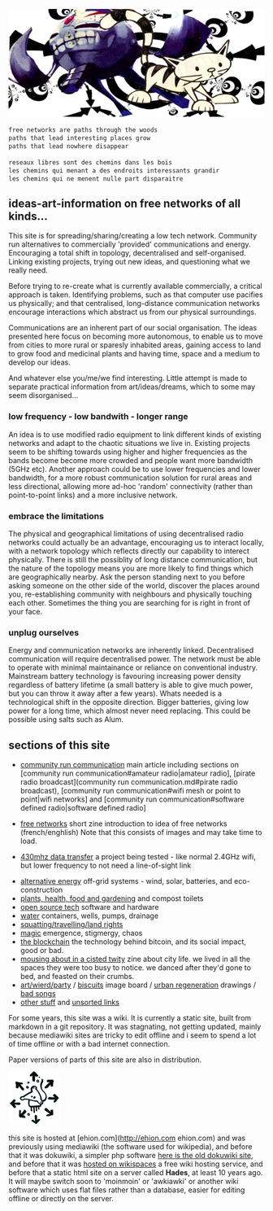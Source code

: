 
![spacecat](img/spacecat.png)

    free networks are paths through the woods 
    paths that lead interesting places grow 
    paths that lead nowhere disappear

    reseaux libres sont des chemins dans les bois 
    les chemins qui menant a des endroits interessants grandir 
    les chemins qui ne menent nulle part disparaitre  


## ideas-art-information on free networks of all kinds...

This site is for spreading/sharing/creating a low tech network.  Community run alternatives to commercially 'provided' communications and energy.  Encouraging a total shift in topology, decentralised and self-organised.   Linking existing projects, trying out new ideas, and questioning what we really need. 

Before trying to re-create what is currently available commercially, a critical approach is taken.  Identifying problems, such as that computer use pacifies us physically; and that centralised, long-distance communication networks encourage interactions which abstract us from our physical surroundings.

Communications are an inherent part of our social organisation.  The ideas presented here focus on becoming more autonomous, to enable us to move from cities to more rural or sparesly inhabited areas, gaining access to land to grow food and medicinal plants and having time, space and a medium to develop our ideas.

And whatever else you/me/we find interesting.  Little attempt is made to separate practical information from  art/ideas/dreams, which to some may seem disorganised...   

### low frequency - low bandwith - longer range 

An idea is to use modified radio equipment to link different kinds of existing networks and adapt to the chaotic situations we live in.  Existing projects seem to be shifting towards using higher and higher frequencies as the bands become become more crowded and people want more bandwidth (5GHz etc).  Another approach could be to use lower frequencies and lower bandwidth, for a more robust communication solution for rural areas and less directional, allowing more ad-hoc 'random' connectivity (rather than point-to-point links) and a more inclusive network.    

### embrace the limitations

The physical and geographical limitations of using decentralised radio networks could actually be an advantage, encouraging us to interact locally, with a network topology which reflects directly our capability to interect physically.  There is still the possiblity of long distance communication, but the nature of the topology means you are more likely to find things which are geographically nearby.  Ask the person standing next to you before asking someone on the other side of the world, discover the places around you, re-establishing community with neighbours and physically touching each other.  Sometimes the thing you are searching for is right in front of your face.

### unplug ourselves

Energy and communication networks are inherently linked.  Decentralised communication will require decentralised power.  The network must be able to operate with minimal maintainance or reliance on conventional industry.  Mainstream battery technology is favouring increasing power density regardless of battery lifetime (a small battery is able to give much power, but you can throw it away after a few years).  Whats needed is a technological shift in the opposite direction.  Bigger batteries, giving low power for a long time, which almost never need replacing.  This could be possible using salts such as Alum.  


## sections of this site
* [community run communication](community_run_communication.md) main article including sections on [community run communication#amateur radio|amateur radio], [pirate radio broadcast](community run communication.md#pirate radio broadcast), [community run communication#wifi mesh or point to point|wifi networks] and [community run communication#software defined radio|software defined radio]

* [free networks](free_networks.md) short zine introduction to idea of free networks (french/enghlish) Note that this consists of images and may take time to load. 
* [430mhz data transfer](430mhz_data_transfer.md) a project being tested - like normal 2.4GHz wifi, but lower frequency to not need a line-of-sight link
<!--* [changing the internet] groups and projects for making the existing internet more free, as well as tools for those who do not have constant access to internet. -->  
* [alternative energy](alternative_energy.md) off-grid systems - wind, solar, batteries, and eco-construction 
* [plants, health, food and gardening](plants.md) and compost toilets
* [open source tech](tech_open_source.md) software and hardware
* [water](water.md) containers, wells, pumps, drainage
* [squatting/travelling/land rights](squatting_travelling_land_rights.md)
* [magic](magic.md) emergence, stigmergy, chaos
* [the blockchain](blockchain.md) the technology behind bitcoin, and its social impact, good or bad.
* [mousing about in a cisted twity](mousing_about.md) zine about city life.  we lived in all the spaces they were too busy to notice.  we danced after they'd gone to bed, and feasted on their crumbs. 
* [art/wierd/party](art_wierd_party.md) / [biscuits](biscuits.md) image board / [urban regeneration](urban_regeneration.md) drawings / [bad songs](bad_songs.md) 
* [other stuff](other_stuff.md) and [unsorted links](links.md) 



For some years, this site was a wiki.  It is currently a static site, built from markdown in a git repository.  It was stagnating, not getting updated, mainly because mediawiki sites are tricky to edit offline and i seem to spend a lot of time offline or with a bad internet connection.

Paper versions of parts of this site are also in distribution.

<!--[File:dannicard_sm.jpg|center]-->

<!-- {{#ev:youtube|LlgNfQv74_g}} {{ youtube>large:LlgNfQv74_g }}[http://www.myspace.com/oskur|vj oskur] -->

<!-- [File:hertz.jpeg|100px|center|hertz] -->
![chaosmouse](img/100px-Chaosmouse.png)

this site is hosted at [ehion.com](http://ehion.com ehion.com) and was previously using mediawiki (the software used for wikipedia), and before that it was dokuwiki, a simpler php software [here is the old dokuwiki site](http://ehion.com/~ameba/doku.php), and before that it was [hosted on wikispaces](http://ameba23.wikispaces.com/) a free wiki hosting service, and before that a static html site on a server called **Hades**, at least 10 years ago.  It will maybe switch soon to 'moinmoin' or 'awkiawki' or another wiki software which uses flat files rather than a database, easier for editing offline or directly on the server.


